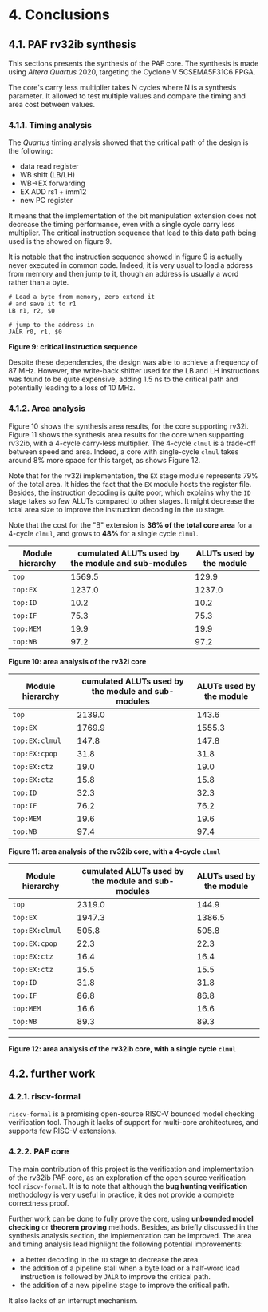 # 4. Conclusions

## 4.1. PAF rv32ib synthesis 

This sections presents the synthesis of the PAF core.
The synthesis is made using _Altera Quartus_ 2020, targeting the Cyclone V 5CSEMA5F31C6 FPGA.

The core's carry less multiplier takes N cycles where N is a synthesis parameter. It allowed to test multiple values and compare the timing and area cost between values.


### 4.1.1. Timing analysis


The _Quartus_ timing analysis showed that the critical path of the design is the following:  

- data read register
- WB shift (LB/LH)
- WB->EX forwarding
- EX ADD rs1 + imm12
- new PC register


It means that the implementation of the bit manipulation extension does not decrease the timing performance, even with a single cycle carry less multiplier. The critical instruction sequence that lead to this data path being used is the showed on figure 9.

It is notable that the instruction sequence showed in figure 9 is actually never executed in common code. Indeed, it is very usual to load a address from memory and then jump to it, though an address is usually a word rather than a byte. 


```
# Load a byte from memory, zero extend it
# and save it to r1
LB r1, r2, $0

# jump to the address in
JALR r0, r1, $0
```
__Figure 9: critical instruction sequence__



Despite these dependencies, the design was able to achieve a frequency of 87 MHz. However, the write-back shifter used for the LB and LH instructions was found to be quite expensive, adding 1.5 ns to the critical path and potentially leading to a loss of 10 MHz.


### 4.1.2. Area analysis


Figure 10 shows the synthesis area results, for the core supporting rv32i. Figure 11 shows the synthesis area results for the core when supporting rv32ib, with a 4-cycle carry-less multiplier. The 4-cycle `clmul` is a trade-off between speed and area. Indeed, a core with single-cycle `clmul` takes around 8% more space for this target, as shows Figure 12.

Note that for the rv32i implementation, the `EX` stage module represents 79% of the total area.
It hides the fact that the `EX` module hosts the register file. Besides, the instruction decoding is quite poor, which explains why the `ID` stage takes so few ALUTs compared to other stages. It might decrease the total area size to improve the instruction decoding in the `ID` stage.

Note that the cost for the "B" extension is __36% of the total core area__ for a 4-cycle `clmul`, and grows to __48%__ for a single cycle `clmul`.




Module hierarchy | cumulated ALUTs used by the module and sub-modules | ALUTs used by the module |
---| --- | --- |
`top`            | 1569.5  | 129.9  |
`top:EX`         | 1237.0  | 1237.0 |
`top:ID`         | 10.2    | 10.2   |
`top:IF`         | 75.3    | 75.3   |
`top:MEM`        | 19.9    | 19.9   |
`top:WB`         | 97.2    | 97.2   |
__Figure 10: area analysis of the rv32i core__



Module hierarchy | cumulated ALUTs used by the module and sub-modules | ALUTs used by the module |
---| --- | --- |
`top`            | 2139.0  | 143.6  |
`top:EX`         | 1769.9  | 1555.3 |
`top:EX:clmul`   | 147.8   | 147.8  |
`top:EX:cpop`    | 31.8    | 31.8   |
`top:EX:ctz`     | 19.0    | 19.0   |
`top:EX:ctz`     | 15.8    | 15.8   |
`top:ID`         | 32.3    | 32.3   |
`top:IF`         | 76.2    | 76.2   |
`top:MEM`        | 19.6    | 19.6   |
`top:WB`         | 97.4    | 97.4   |
__Figure 11: area analysis of the rv32ib core, with a 4-cycle `clmul`__


Module hierarchy | cumulated ALUTs used by the module and sub-modules | ALUTs used by the module |
---| --- | --- |
`top`            | 2319.0  | 144.9  |         
`top:EX`         | 1947.3  | 1386.5 |         
`top:EX:clmul`   | 505.8   | 505.8  |         
`top:EX:cpop`    | 22.3    | 22.3   |     
`top:EX:ctz`     | 16.4    | 16.4   |     
`top:EX:ctz`     | 15.5    | 15.5   |     
`top:ID`         | 31.8    | 31.8   |     
`top:IF`         | 86.8    | 86.8   |     
`top:MEM`        | 16.6    | 16.6   |     
`top:WB`         | 89.3    | 89.3   |     
----------------  --------- -------- 
__Figure 12: area analysis of the rv32ib core, with a single cycle `clmul`__




## 4.2. further work
### 4.2.1. riscv-formal

`riscv-formal` is a promising open-source RISC-V bounded model checking verification tool. Though it lacks of support for multi-core  architectures, and supports few RISC-V extensions.

### 4.2.2. PAF core

The main contribution of this project is the verification and implementation of the rv32ib PAF core, as an exploration of the open source verification tool `riscv-formal`. It is to note that although the __bug hunting verification__ methodology is very useful in practice, it des not provide a complete correctness proof. 

Further work can be done to fully prove the core, using __unbounded model checking__ or __theorem proving__ methods. Besides, as briefly discussed in the synthesis analysis section, the implementation can be improved. The area and timing analysis lead highlight the following potential improvements:

- a better decoding in the `ID` stage to decrease the area.
- the addition of a pipeline stall when a byte load or a half-word load instruction is followed by `JALR` to improve the critical path.
- the addition of a new pipeline stage to improve the critical path.

It also lacks of an interrupt mechanism.


